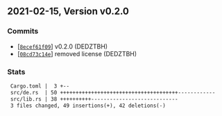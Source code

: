 ## 2021-02-15, Version v0.2.0
### Commits
- [[`8ecef61f09`](https://github.com/DEDZTBH/serde-RESP/commit/8ecef61f09ec807aefbb1590765e4ec378b0ed28)] v0.2.0 (DEDZTBH)
- [[`08cd73c14e`](https://github.com/DEDZTBH/serde-RESP/commit/08cd73c14eaafc5dabbff6bd2d34b1730adfa0fe)] removed license (DEDZTBH)

### Stats
```diff
 Cargo.toml |  3 +--
 src/de.rs  | 50 ++++++++++++++++++++++++++++++++++++++------------
 src/lib.rs | 38 ++++++++++----------------------------
 3 files changed, 49 insertions(+), 42 deletions(-)
```


